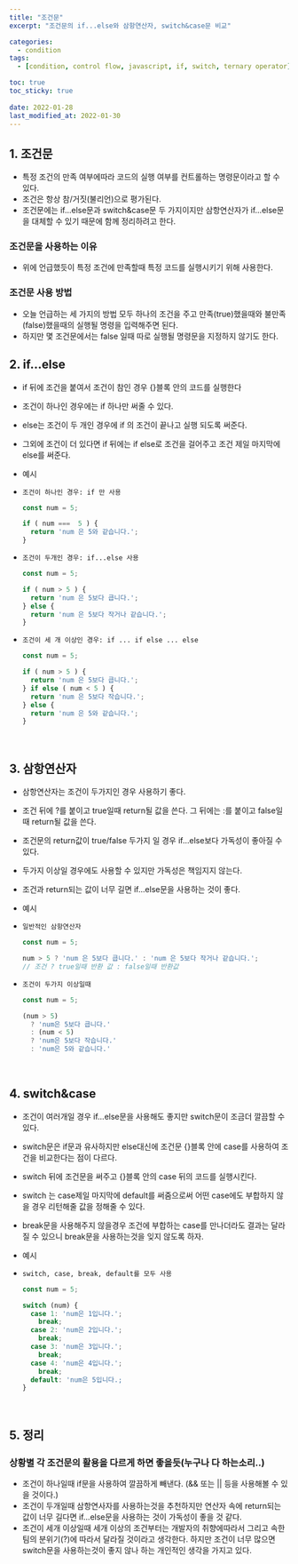 ```yaml
---
title: "조건문"
excerpt: "조건문의 if...else와 삼항연산자, switch&case문 비교"

categories:
  - condition
tags:
  - [condition, control flow, javascript, if, switch, ternary operator]

toc: true
toc_sticky: true
 
date: 2022-01-28
last_modified_at: 2022-01-30
---
```


## 1. 조건문

  - 특정 조건의 만족 여부에따라 코드의 실행 여부를 컨트롤하는 명령문이라고 할 수 있다.
  - 조건은 항상 참/거짓(불리언)으로 평가된다.
  - 조건문에는 if...else문과 switch&case문 두 가지이지만 삼항연산자가 if...else문을 대체할 수 있기 때문에 함께 정리하려고 한다.


### 조건문을 사용하는 이유
  - 위에 언급했듯이 특정 조건에 만족할때 특정 코드를 실행시키기 위해 사용한다.


### 조건문 사용 방법
  - 오늘 언급하는 세 가지의 방법 모두 하나의 조건을 주고 만족(true)했을때와 불만족(false)했을때의 실행될 명령을 입력해주면 된다.
  - 하지만 몇 조건문에서는 false 일때 따로 실행될 명령문을 지정하지 않기도 한다.


## 2. if...else

  - if 뒤에 조건을 붙여서 조건이 참인 경우 {}블록 안의 코드를 실행한다
  - 조건이 하나인 경우에는 if 하나만 써줄 수 있다.
  - else는 조건이 두 개인 경우에 if 의 조건이 끝나고 실행 되도록 써준다.
  - 그외에 조건이 더 있다면 if 뒤에는 if else로 조건을 걸어주고 조건 제일 마지막에 else를 써준다.

  - 예시

  - `조건이 하나인 경우: if 만 사용`
    ```jsx
    const num = 5;

    if ( num ===  5 ) {
      return 'num 은 5와 같습니다.';
    }
    ```

  - `조건이 두개인 경우: if...else 사용`
    ```jsx
    const num = 5;

    if ( num > 5 ) {
      return 'num 은 5보다 큽니다.';
    } else {
      return 'num 은 5보다 작거나 같습니다.';
    }
    ```


  - `조건이 세 개 이상인 경우: if ... if else ... else`
    ```jsx
    const num = 5;

    if ( num > 5 ) {
      return 'num 은 5보다 큽니다.';
    } if else ( num < 5 ) {
      return 'num 은 5보다 작습니다.';
    } else {
      return 'num 은 5와 같습니다.';
    }
    ```

<br>

## 3. 삼항연산자

  - 삼항연산자는 조건이 두가지인 경우 사용하기 좋다.
  - 조건 뒤에 ?를 붙이고 true일때 return될 값을 쓴다. 그 뒤에는 :를 붙이고 false일때 return될 값을 쓴다.
  - 조건문의 return값이 true/false 두가지 일 경우 if...else보다 가독성이 좋아질 수 있다.
  - 두가지 이상일 경우에도 사용할 수 있지만 가독성은 책임지지 않는다.
  - 조건과 return되는 값이 너무 길면 if...else문을 사용하는 것이 좋다.


  - 예시

  - `일반적인 삼항연산자`
    ```jsx
    const num = 5;

    num > 5 ? 'num 은 5보다 큽니다.' : 'num 은 5보다 작거나 같습니다.';
    // 조건 ? true일때 반환 값 : false일때 반환값
    ```

  - `조건이 두가지 이상일때`
    ```jsx
    const num = 5;

    (num > 5)
      ? 'num은 5보다 큽니다.'
      : (num < 5)
      ? 'num은 5보다 작습니다.'
      : 'num은 5와 같습니다.'
    ```

    <br>

## 4. switch&case

  - 조건이 여러개일 경우 if...else문을 사용해도 좋지만 switch문이 조금더 깔끔할 수 있다.
  - switch문은 if문과 유사하지만 else대신에 조건문 {}블록 안에 case를 사용하여 조건을 비교한다는 점이 다르다.
  - switch 뒤에 조건문을 써주고 {}블록 안의 case 뒤의 코드를 실행시킨다.
  - switch 는 case제일 마지막에 default를 써줌으로써 어떤 case에도 부합하지 않을 경우 리턴해줄 값을 정해줄 수 있다.
  - break문을 사용해주지 않을경우 조건에 부합하는 case를 만나더라도 결과는 달라질 수 있으니 break문을 사용하는것을 잊지 않도록 하자.

  - 예시

  - `switch, case, break, default를 모두 사용`
    ```jsx
    const num = 5;

    switch (num) {
      case 1: 'num은 1입니다.';
        break;
      case 2: 'num은 2입니다.';
        break;
      case 3: 'num은 3입니다.';
        break;
      case 4: 'num은 4입니다.';
        break;
      default: 'num은 5입니다.;
    }
    ```

<br>

## 5. 정리

### 상황별 각 조건문의 활용을 다르게 하면 좋을듯(누구나 다 하는소리..)
  - 조건이 하나일때
    if문을 사용하여 깔끔하게 빼낸다.
    (&& 또는 || 등을 사용해볼 수 있을 것이다.)
  - 조건이 두개일때
    삼항연사자를 사용하는것을 추천하지만 연산자 속에 return되는 값이 너무 길다면 if...else문을 사용하는 것이 가독성이 좋을 것 같다.
  - 조건이 세개 이상일때
    세개 이상의 조건부터는 개발자의 취향에따라서 그리고 속한 팀의 분위기(?)에 따라서 달라질 것이라고 생각한다.
    하지만 조건이 너무 많으면 switch문을 사용하는것이 좋지 않나 하는 개인적인 생각을 가지고 있다.
